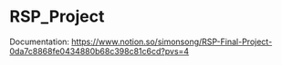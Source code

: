 # RSP_Project

Documentation: https://www.notion.so/simonsong/RSP-Final-Project-0da7c8868fe0434880b68c398c81c6cd?pvs=4
